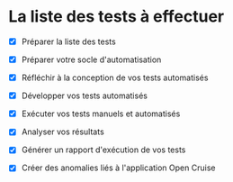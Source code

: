 # La liste des tests à effectuer 
- [x] Préparer la liste des tests
- [x] Préparer votre socle d'automatisation
- [x] Réfléchir à la conception de vos tests automatisés
- [x] Développer vos tests automatisés
- [x] Exécuter vos tests manuels et automatisés
- [x] Analyser vos résultats 
- [x] Générer un rapport d'exécution de vos tests
- [x] Créer des anomalies liés à l'application Open Cruise
  